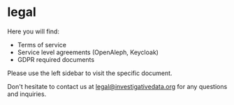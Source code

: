 # legal


Here you will find:

- Terms of service
- Service level agreements (OpenAleph, Keycloak)
- GDPR required documents

Please use the left sidebar to visit the specific document.

Don't hesitate to contact us at [legal@investigativedata.org](mailto:legal@investigativedata.org) for any questions and inquiries.
